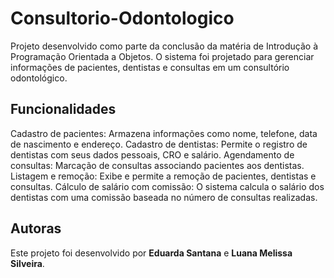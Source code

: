 # Consultorio-Odontologico
Projeto desenvolvido como parte da conclusão da matéria de Introdução à Programação Orientada a Objetos. O sistema foi projetado para gerenciar informações de pacientes, dentistas e consultas em um consultório odontológico.

## Funcionalidades

Cadastro de pacientes: Armazena informações como nome, telefone, data de nascimento e endereço.
Cadastro de dentistas: Permite o registro de dentistas com seus dados pessoais, CRO e salário.
Agendamento de consultas: Marcação de consultas associando pacientes aos dentistas.
Listagem e remoção: Exibe e permite a remoção de pacientes, dentistas e consultas.
Cálculo de salário com comissão: O sistema calcula o salário dos dentistas com uma comissão baseada no número de consultas realizadas.

## Autoras

Este projeto foi desenvolvido por **Eduarda Santana** e **Luana Melissa Silveira**.
